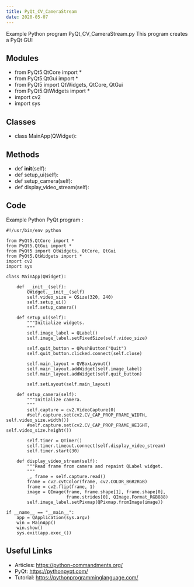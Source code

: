 ```yaml
---
title: PyQt_CV_CameraStream
date: 2020-05-07
---
```

Example Python program PyQt_CV_CameraStream.py
This program creates a PyQt GUI

## Modules

* from PyQt5.QtCore import *
* from PyQt5.QtGui import *
* from PyQt5 import QtWidgets, QtCore, QtGui
* from PyQt5.QtWidgets import *
* import cv2
* import sys

## Classes

* class MainApp(QWidget):

## Methods

* def __init__(self):
* def setup_ui(self):
* def setup_camera(self):
* def display_video_stream(self):

## Code

Example Python PyQt program :

    #!/usr/bin/env python
    
    from PyQt5.QtCore import *
    from PyQt5.QtGui import *
    from PyQt5 import QtWidgets, QtCore, QtGui
    from PyQt5.QtWidgets import *
    import cv2
    import sys
    
    class MainApp(QWidget):
    
        def __init__(self):
            QWidget.__init__(self)
            self.video_size = QSize(320, 240)
            self.setup_ui()
            self.setup_camera()
    
        def setup_ui(self):
            """Initialize widgets.
            """
            self.image_label = QLabel()
            self.image_label.setFixedSize(self.video_size)
    
            self.quit_button = QPushButton("Quit")
            self.quit_button.clicked.connect(self.close)
    
            self.main_layout = QVBoxLayout()
            self.main_layout.addWidget(self.image_label)
            self.main_layout.addWidget(self.quit_button)
    
            self.setLayout(self.main_layout)
    
        def setup_camera(self):
            """Initialize camera.
            """
            self.capture = cv2.VideoCapture(0)
            #self.capture.set(cv2.CV_CAP_PROP_FRAME_WIDTH, self.video_size.width())
            #self.capture.set(cv2.CV_CAP_PROP_FRAME_HEIGHT, self.video_size.height())
    
            self.timer = QTimer()
            self.timer.timeout.connect(self.display_video_stream)
            self.timer.start(30)
    
        def display_video_stream(self):
            """Read frame from camera and repaint QLabel widget.
            """
            _, frame = self.capture.read()
            frame = cv2.cvtColor(frame, cv2.COLOR_BGR2RGB)
            frame = cv2.flip(frame, 1)
            image = QImage(frame, frame.shape[1], frame.shape[0], 
                           frame.strides[0], QImage.Format_RGB888)
            self.image_label.setPixmap(QPixmap.fromImage(image))
    
    if __name__ == "__main__":
        app = QApplication(sys.argv)
        win = MainApp()
        win.show()
        sys.exit(app.exec_())

## Useful Links

- Articles: https://python-commandments.org/
- PyQt: https://pythonpyqt.com/
- Tutorial: https://pythonprogramminglanguage.com/
